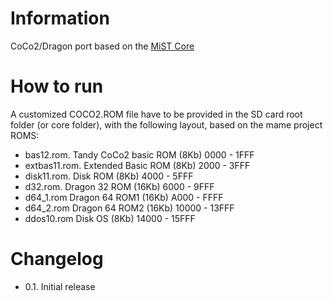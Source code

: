 # Information
CoCo2/Dragon port based on the [MiST Core](https://github.com/gyurco/CoCo2-FPGA)
# How to run
A customized COCO2.ROM file have to be provided in the SD card root folder (or core folder), with the following layout, based on the mame project ROMS:

- bas12.rom.     Tandy CoCo2 basic ROM (8Kb) 0000 -  1FFF
- extbas11.rom.  Extended Basic ROM (8Kb)    2000 -  3FFF
- disk11.rom.    Disk ROM (8Kb)              4000 -  5FFF
- d32.rom.       Dragon 32 ROM (16Kb)        6000 -  9FFF
- d64_1.rom      Dragon 64 ROM1 (16Kb)       A000 -  FFFF
- d64_2.rom      Dragon 64 ROM2 (16Kb)      10000 - 13FFF
- ddos10.rom     Disk OS (8Kb)              14000 - 15FFF

# Changelog
- 0.1. Initial release
